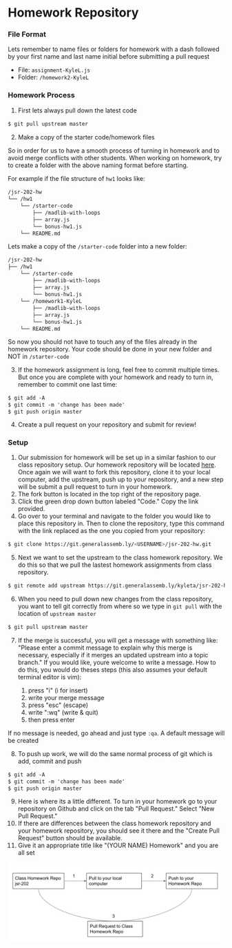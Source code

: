 # Homework Repository

### File Format
Lets remember to name files or folders for homework with a dash followed by your first name and last name initial before submitting a pull request
* File: `assignment-KyleL.js`
* Folder: `/homework2-KyleL`

### Homework Process

1. First lets always pull down the latest code
```bash
$ git pull upstream master
```

2. Make a copy of the starter code/homework files

So in order for us to have a smooth process of turning in homework and to avoid merge conflicts with other students. When working on homework, try to create a folder with the above naming format before starting.

For example if the file structure of `hw1` looks like:
```
/jsr-202-hw
└── /hw1
    └── /starter-code
        ├── /madlib-with-loops
        ├── array.js
        └── bonus-hw1.js
    └── README.md
```

Lets make a copy of the `/starter-code` folder into a new folder:
```
/jsr-202-hw
├── /hw1
    └── /starter-code
        ├── /madlib-with-loops
        ├── array.js
        └── bonus-hw1.js
    └── /homework1-KyleL
        ├── /madlib-with-loops
        ├── array.js
        └── bonus-hw1.js
    └── README.md
```
So now you should not have to touch any of the files already in the homework repository. Your code should be done in your new folder and NOT in `/starter-code`

3. If the homework assignment is long, feel free to commit multiple times. But once you are complete with your homework and ready to turn in, remember to commit one last time:
```
$ git add -A
$ git commit -m 'change has been made'
$ git push origin master
```

4. Create a pull request on your repository and submit for review!


### Setup
1. Our submission for homework will be set up in a similar fashion to our class repository setup. Our homework repository will be located [here](https://git.generalassemb.ly/kyleta/jsr-202-hw). Once again we will want to fork this repository, clone it to your local computer, add the upstream, push up to your repository, and a new step will be submit a pull request to turn in your homework.
2. The fork button is located in the top right of the repository page.
3. Click the green drop down button labeled "Code." Copy the link provided.
4. Go over to your terminal and navigate to the folder you would like to place this repository in. Then to clone the repository, type this command with the link replaced as the one you copied from your repository:
```bash
$ git clone https://git.generalassemb.ly/<USERNAME>/jsr-202-hw.git
```
5. Next we want to set the upstream to the class homework repository. We do this so that we pull the lastest homework assignments from class repository.
```bash
$ git remote add upstream https://git.generalassemb.ly/kyleta/jsr-202-hw.git
```
6. When you need to pull down new changes from the class repository, you want to tell git correctly from where so we type in `git pull` with the location of `upstream master`
```bash
$ git pull upstream master
```
7. If the merge is successful, you will get a message with something like: "Please enter a commit message to explain why this merge is necessary, especially if it merges an updated upstream into a topic branch." If you would like, youre welcome to write a message. How to do this, you would do theses steps (this also assumes your default terminal editor is vim):

    1. press "i" (i for insert)
    2. write your merge message
    3. press "esc" (escape)
    4. write ":wq" (write & quit)
    5. then press enter

If no message is needed, go ahead and just type `:qa`. A default message will be created

8. To push up work, we will do the same normal process of git which is add, commit and push
```
$ git add -A
$ git commit -m 'change has been made'
$ git push origin master
```
9. Here is where its a little different. To turn in your homework go to your repository on Github and click on the tab "Pull Request." Select "New Pull Request."
10. If there are differences between the class homework repository and your homework repository, you should see it there and the "Create Pull Request" button should be available.
11. Give it an appropriate title like "(YOUR NAME) Homework" and you are all set


![](homework-process.png)